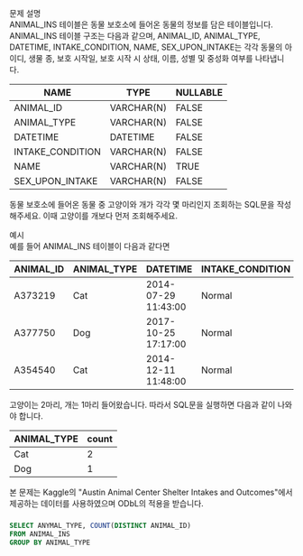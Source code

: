 문제 설명   
ANIMAL_INS 테이블은 동물 보호소에 들어온 동물의 정보를 담은 테이블입니다. ANIMAL_INS 테이블 구조는 다음과 같으며, ANIMAL_ID, ANIMAL_TYPE, DATETIME, INTAKE_CONDITION, NAME, SEX_UPON_INTAKE는 각각 동물의 아이디, 생물 종, 보호 시작일, 보호 시작 시 상태, 이름, 성별 및 중성화 여부를 나타냅니다.   

|NAME	|TYPE	|NULLABLE|
|------|---|---|
|ANIMAL_ID|	VARCHAR(N)|	FALSE|
|ANIMAL_TYPE|	VARCHAR(N)|	FALSE|
|DATETIME|	DATETIME|	FALSE|
|INTAKE_CONDITION|	VARCHAR(N)|	FALSE|
|NAME|	VARCHAR(N)|	TRUE|
|SEX_UPON_INTAKE|	VARCHAR(N)|	FALSE|

동물 보호소에 들어온 동물 중 고양이와 개가 각각 몇 마리인지 조회하는 SQL문을 작성해주세요. 이때 고양이를 개보다 먼저 조회해주세요.  

예시   
예를 들어 ANIMAL_INS 테이블이 다음과 같다면   

|ANIMAL_ID|	ANIMAL_TYPE|	DATETIME|	INTAKE_CONDITION|	NAME|	SEX_UPON_INTAKE|
|------|---|---|---|---|---|
|A373219|	Cat|	2014-07-29 11:43:00|	Normal|	Ella|	Spayed| Female|
|A377750|	Dog|	2017-10-25 17:17:00|	Normal|	Lucy|	Spayed| Female|
|A354540|	Cat|	2014-12-11 11:48:00|	Normal|	Tux	|Neutered| Male|

고양이는 2마리, 개는 1마리 들어왔습니다. 따라서 SQL문을 실행하면 다음과 같이 나와야 합니다.

|ANIMAL_TYPE|	count|
|---|---|
|Cat	|2|
|Dog	|1|

본 문제는 Kaggle의 "Austin Animal Center Shelter Intakes and Outcomes"에서 제공하는 데이터를 사용하였으며 ODbL의 적용을 받습니다.

###
``` sql
SELECT ANYMAL_TYPE, COUNT(DISTINCT ANIMAL_ID) 
FROM ANIMAL_INS
GROUP BY ANIMAL_TYPE
```
